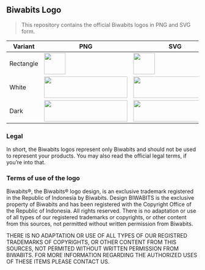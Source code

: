 ## Biwabits Logo

>This repository contains the official Biwabits logos in PNG and SVG form.


| Variant | PNG | SVG |
|---------|-----|-----|
| Rectangle | <img src="https://raw.githubusercontent.com/biwabits/logo/master/biwabits-logo-rectangle.png" width="56" height="56"> | <img src="https://raw.githubusercontent.com/biwabits/logo/master/biwabits-logo-rectangle.svg" width="56" height="56"> |
| White     | <img src="https://raw.githubusercontent.com/biwabits/logo/master/official-logo-white.png" width="218" height="56"> | <img src="https://raw.githubusercontent.com/biwabits/logo/master/official-logo-white.svg" width="218" height="56">|
| Dark      | <img src="https://raw.githubusercontent.com/biwabits/logo/master/official-logo-dark.png" width="218" height="56"> | <img src="https://raw.githubusercontent.com/biwabits/logo/master/official-logo-dark.svg" width="218" height="56"> |

### Legal
In short, the Biwabits logos  represent only Biwabits and should not be used to 
represent your products. 
You may also read the official legal terms,  if you’re into that.
  
### Terms of use of the logo
Biwabits®, the Biwabits® logo design, is an exclusive trademark registered in 
the Republic of Indonesia by Biwabits.
Design BIWABITS is the exclusive property of Biwabits and has been registered with
the Copyright Office of the Republic of Indonesia. All rights reserved.
There is no adaptation or use of all types of our registered trademarks or copyrights, 
or other content from this sources, not permitted without written permission from Biwabits.

THERE IS NO ADAPTATION OR USE OF ALL TYPES OF OUR REGISTRED TRADEMARKS OF COPYRIGHTS,
OR OTHER CONTENT FROM THIS SOURCES, NOT PERMITED WITHOUT WRITTEN PERMISSION FROM BIWABITS.
FOR MORE INFORMATION REGARDING THE AUTHORIZED USES OF THESE ITEMS PLEASE CONTACT US.







[biwabits-url]: https://biwabits.com
